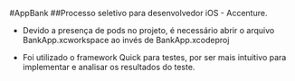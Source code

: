 #AppBank 
##Processo seletivo para desenvolvedor iOS - Accenture.

* Devido a presença de pods no projeto, é necessário abrir o arquivo BankApp.xcworkspace ao invés de BankApp.xcodeproj


* Foi utilizado o framework Quick para testes, por ser mais intuitivo para implementar e analisar os resultados do teste.


